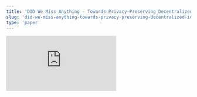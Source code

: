 ```yaml
---
title: 'DID We Miss Anything - Towards Privacy-Preserving Decentralized ID Architecture'
slug: 'did-we-miss-anything-towards-privacy-preserving-decentralized-id-architecture'
type: 'paper'
---
```


![](https://static.meri.garden/84e4eb034dfca5d638e1b7d374117b12.pdf)
